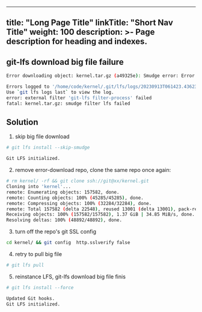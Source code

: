 
---
title: "Long Page Title"
linkTitle: "Short Nav Title"
weight: 100
description: >-
     Page description for heading and indexes.
---

## git-lfs download big file failure
```bash
Error downloading object: kernel.tar.gz (a49325e): Smudge error: Error downloading kernel.tar.gz (a49325e421068d58a3be21fa7bda9d81f9a5c2747ab51d9df55df38233b02ca9): batch response: Post "xxx": Gateway Time-out

Errors logged to '/home/code/kernel/.git/lfs/logs/20230913T061423.436234732.log'.
Use `git lfs logs last` to view the log.
error: external filter 'git-lfs filter-process' failed
fatal: kernel.tar.gz: smudge filter lfs failed
```

## Solution
1. skip big file download
```bash
# git lfs install --skip-smudge

Git LFS initialized.
```

2. remove error-download repo, clone the same repo once again:
```bash
# rm kernel/ -rf && git clone ssh://git@xx/kernel.git
Cloning into 'kernel'...
remote: Enumerating objects: 157582, done.
remote: Counting objects: 100% (45285/45285), done.
remote: Compressing objects: 100% (32284/32284), done.
remote: Total 157582 (delta 22548), reused 13001 (delta 13001), pack-reused 112297
Receiving objects: 100% (157582/157582), 1.37 GiB | 34.85 MiB/s, done.
Resolving deltas: 100% (48892/48892), done.
```

3. turn off the repo's git SSL config
```bash
cd kernel/ && git config  http.sslverify false
```

4. retry to pull big file
```bash
# git lfs pull
```

5. reinstance LFS, git-lfs download big file finis
```bash
# git lfs install --force

Updated Git hooks.
Git LFS initialized.
```
